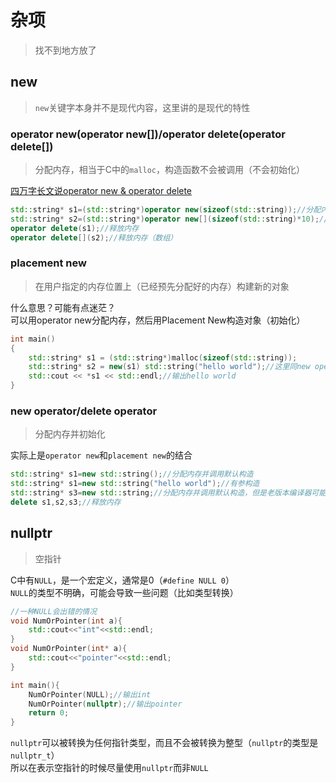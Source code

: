 ---
---

# 杂项

>找不到地方放了

## new

>`new`关键字本身并不是现代内容，这里讲的是现代的特性

### operator new(operator new[])/operator delete(operator delete[])

>分配内存，相当于C中的`malloc`，构造函数不会被调用（不会初始化）

[四万字长文说operator new & operator delete](https://blog.csdn.net/liugan528/article/details/125437433)

```cpp
std::string* s1=(std::string*)operator new(sizeof(std::string));//分配内存
std::string* s2=(std::string*)operator new[](sizeof(std::string)*10);//分配内存（数组）
operator delete(s1);//释放内存
operator delete[](s2);//释放内存（数组）
```

### placement new

>在用户指定的内存位置上（已经预先分配好的内存）构建新的对象

什么意思？可能有点迷茫？  
可以用operator new分配内存，然后用Placement New构造对象（初始化）

```cpp
int main()
{
    std::string* s1 = (std::string*)malloc(sizeof(std::string));
    std::string* s2 = new(s1) std::string("hello world");//这里同new operator/delete operator中的构造调用情况
    std::cout << *s1 << std::endl;//输出hello world
}
```

### new operator/delete operator

>分配内存并初始化

实际上是`operator new`和`placement new`的结合

```cpp
std::string* s1=new std::string();//分配内存并调用默认构造
std::string* s1=new std::string("hello world");//有参构造
std::string* s3=new std::string;//分配内存并调用默认构造，但是老版本编译器可能不会调用构造（不会初始化）
delete s1,s2,s3;//释放内存
```

## nullptr

>空指针

C中有`NULL`，是一个宏定义，通常是0（`#define NULL 0`）  
`NULL`的类型不明确，可能会导致一些问题（比如类型转换）  

```cpp
//一种NULL会出错的情况
void NumOrPointer(int a){
    std::cout<<"int"<<std::endl;
}
void NumOrPointer(int* a){
    std::cout<<"pointer"<<std::endl;
}

int main(){
    NumOrPointer(NULL);//输出int
    NumOrPointer(nullptr);//输出pointer
    return 0;
}
```

`nullptr`可以被转换为任何指针类型，而且不会被转换为整型（`nullptr`的类型是`nullptr_t`）  
所以在表示空指针的时候尽量使用`nullptr`而非`NULL`
